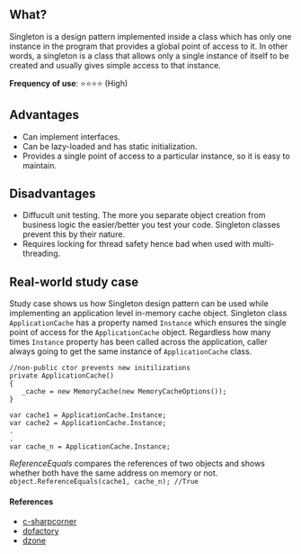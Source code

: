 ## What?
Singleton is a design pattern implemented inside a class which has only one instance in the program that provides a global point of access to it. In other words, a singleton is a class that allows only a single instance of itself to be created and usually gives simple access to that instance.

**Frequency of use**: :star::star::star::star: (High)
 
## Advantages
- Can implement interfaces.
- Can be lazy-loaded and has static initialization.
- Provides a single point of access to a particular instance, so it is easy to maintain.

## Disadvantages
- Diffucult unit testing. The more you separate object creation from business logic the easier/better you test your code. Singleton classes prevent this by their nature.
- Requires locking for thread safety hence bad when used with multi-threading.

## Real-world study case
Study case shows us how Singleton design pattern can be used while implementing an application level in-memory cache object.
Singleton class `ApplicationCache` has a property named `Instance` which ensures the single point of access for the `ApplicationCache` object.
Regardless how many times `Instance` property has been called across the application, caller always going to get the same instance of `ApplicationCache` class. 

```
//non-public ctor prevents new initilizations
private ApplicationCache()
{
   _cache = new MemoryCache(new MemoryCacheOptions());
}
```

```
var cache1 = ApplicationCache.Instance;
var cache2 = ApplicationCache.Instance;
.
.
var cache_n = ApplicationCache.Instance;
```
	
_ReferenceEquals_ compares the references of two objects and shows whether both have the same address on memory or not.
`object.ReferenceEquals(cache1, cache_n); //True`

#### References
- [c-sharpcorner](https://www.c-sharpcorner.com/UploadFile/8911c4/singleton-design-pattern-in-C-Sharp/) 
- [dofactory](https://dofactory.com/net/singleton-design-pattern) 
- [dzone](https://dzone.com/articles/singleton-anti-pattern)

